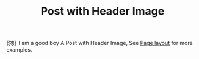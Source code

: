 ﻿---
title: Post with Header Image
tags: TeXt
layout: article
article_header:
  type: cover
  image:
    src: /screenshot.jpg
---
你好
I am a good boy
A Post with Header Image, See [Page layout](https://tianqi.name/jekyll-TeXt-theme/samples.html#page-layout) for more examples.

<!--more-->